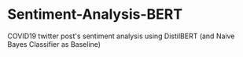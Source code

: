 # Sentiment-Analysis-BERT
COVID19 twitter post's sentiment analysis using DistilBERT (and Naive Bayes Classifier as Baseline)
